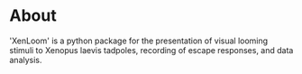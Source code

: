 # About

'XenLoom' is a python package for the presentation of visual looming stimuli to Xenopus laevis tadpoles, recording of escape responses, and data analysis.
